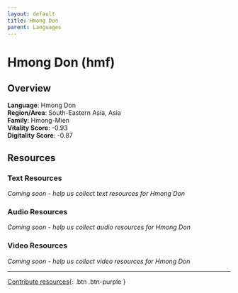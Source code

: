 ```yaml
---
layout: default
title: Hmong Don
parent: Languages
---
```


# Hmong Don (hmf)

## Overview

**Language**: Hmong Don  
**Region/Area**: South-Eastern Asia, Asia  
**Family**: Hmong-Mien  
**Vitality Score**: -0.93  
**Digitality Score**: -0.87  

## Resources

### Text Resources
*Coming soon - help us collect text resources for Hmong Don*

### Audio Resources
*Coming soon - help us collect audio resources for Hmong Don*

### Video Resources
*Coming soon - help us collect video resources for Hmong Don*

---

[Contribute resources](https://fairtrain.github.io/){: .btn .btn-purple }
